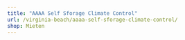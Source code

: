```yaml
---
title: "AAAA Self Sforage Climate Control"
url: /virginia-beach/aaaa-self-sforage-climate-control/
shop: Mieten
---
```

